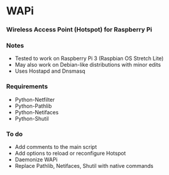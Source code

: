 # WAPi
### Wireless Access Point (Hotspot) for Raspberry Pi

### Notes
- Tested to work on Raspberry Pi 3 (Raspbian OS Stretch Lite)
- May also work on Debian-like distributions with minor edits
- Uses Hostapd and Dnsmasq

### Requirements
  * Python-Netfilter
  * Python-Pathlib
  * Python-Netifaces
  * Python-Shutil

### To do
  * Add comments to the main script
  * Add options to reload or reconfigure Hotspot
  * Daemonize WAPi
  * Replace Pathlib, Netifaces, Shutil with native commands  
